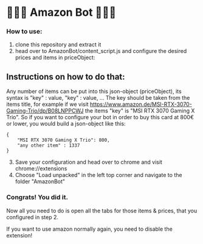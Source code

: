 # 🚀🚀🚀 Amazon Bot 🚀🚀🚀

### How to use: 

1. clone this repository and extract it
2. head over to AmazonBot/content_script.js and configure the desired prices and items in priceObject: 

## Instructions on how to do that: 
Any number of items can be put into this json-object (priceObject), its syntax is "key" : value, "key" : value, ...
The key should be taken from the items title, for example if we visit https://www.amazon.de/MSI-RTX-3070-Gaming-Trio/dp/B08LNPPCWJ the items "key" is "MSI RTX 3070 Gaming X Trio". 
So if you want to configure your bot in order to buy this card at 800€ or lower, you would build a json-object like this: 

```
{
    "MSI RTX 3070 Gaming X Trio": 800,
    "any other item" : 1337
}
```
3. Save your configuration and head over to chrome and visit chrome://extensions
4. Choose "Load unpacked" in the left top corner and navigate to the folder "AmazonBot"

### Congrats! You did it. 

Now all you need to do is open all the tabs for those items & prices, that you configured in step 2. 

If you want to use amazon normally again, you need to disable the extension!